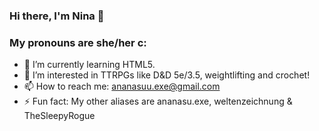 ### Hi there, I'm Nina 👋
### My pronouns are she/her c:

- 🌱 I’m currently learning HTML5.
- 👀 I’m interested in TTRPGs like D&D 5e/3.5, weightlifting and crochet!
- 📫 How to reach me: ananasuu.exe@gmail.com
- ⚡ Fun fact: My other aliases are ananasu.exe, weltenzeichnung & TheSleepyRogue

